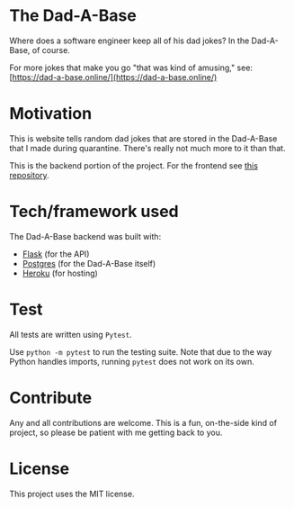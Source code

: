 # The Dad-A-Base

Where does a software engineer keep all of his dad jokes? In the Dad-A-Base, of course.

For more jokes that make you go "that was kind of amusing," see: [https://dad-a-base.online/](https://dad-a-base.online/)

# Motivation

This is website tells random dad jokes that are stored in the Dad-A-Base that I made during quarantine. There's really not much more to it than that. 

This is the backend portion of the project. For the frontend see [this repository](https://github.com/BrandonHarrisonCode/Dad-A-Base).

# Tech/framework used

The Dad-A-Base backend was built with:
* [Flask](https://flask.palletsprojects.com/en/1.1.x/) (for the API)
* [Postgres](https://www.postgresql.org/) (for the Dad-A-Base itself)
* [Heroku](https://www.heroku.com/) (for hosting)

# Test

All tests are written using `Pytest`.

Use `python -m pytest` to run the testing suite. Note that due to the way Python handles imports, running `pytest` does not work on its own. 

# Contribute

Any and all contributions are welcome. This is a fun, on-the-side kind of project, so please be patient with me getting back to you.

# License

This project uses the MIT license.
